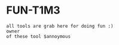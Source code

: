 # FUN-T1M3<br>
<code>all tools are grab here for doing fun :)</code><br>
<code>owner of these tool $annoymous</code> <br>
